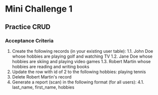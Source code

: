 # Mini Challenge 1

## Practice CRUD

### Acceptance Criteria
1. Create the following records (in your existing user table):
1.1. John Doe whose hobbies are playing golf and watching TV
1.2. Jane Doe whose hobbies are skiing and playing video games
1.3. Robert Martin whose hobbies are reading and writing books
2. Update the row with id of 2 to the following hobbies: playing tennis
3. Delete Robert Martin's record
4. Generate a report (scan) in the following format (for all users):
4.1. last_name, first_name, hobbies
